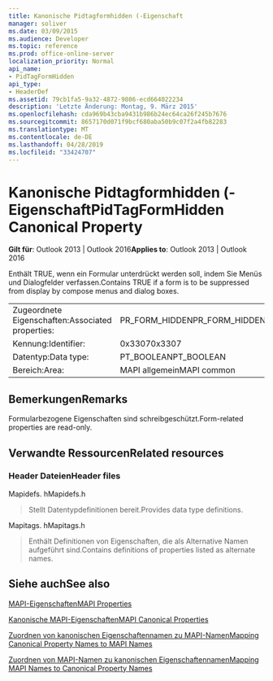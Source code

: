 ```yaml
---
title: Kanonische Pidtagformhidden (-Eigenschaft
manager: soliver
ms.date: 03/09/2015
ms.audience: Developer
ms.topic: reference
ms.prod: office-online-server
localization_priority: Normal
api_name:
- PidTagFormHidden
api_type:
- HeaderDef
ms.assetid: 79cb1fa5-9a32-4872-9806-ecd664022234
description: 'Letzte Änderung: Montag, 9. März 2015'
ms.openlocfilehash: cda969b43cba9431b986b24ec64ca26f245b7676
ms.sourcegitcommit: 8657170d071f9bcf680aba50b9c07f2a4fb82283
ms.translationtype: MT
ms.contentlocale: de-DE
ms.lasthandoff: 04/28/2019
ms.locfileid: "33424707"
---
```

# <a name="pidtagformhidden-canonical-property"></a><span data-ttu-id="f8545-103">Kanonische Pidtagformhidden (-Eigenschaft</span><span class="sxs-lookup"><span data-stu-id="f8545-103">PidTagFormHidden Canonical Property</span></span>

  
  
<span data-ttu-id="f8545-104">**Gilt für**: Outlook 2013 | Outlook 2016</span><span class="sxs-lookup"><span data-stu-id="f8545-104">**Applies to**: Outlook 2013 | Outlook 2016</span></span> 
  
<span data-ttu-id="f8545-105">Enthält TRUE, wenn ein Formular unterdrückt werden soll, indem Sie Menüs und Dialogfelder verfassen.</span><span class="sxs-lookup"><span data-stu-id="f8545-105">Contains TRUE if a form is to be suppressed from display by compose menus and dialog boxes.</span></span> 
  
|||
|:-----|:-----|
|<span data-ttu-id="f8545-106">Zugeordnete Eigenschaften:</span><span class="sxs-lookup"><span data-stu-id="f8545-106">Associated properties:</span></span>  <br/> |<span data-ttu-id="f8545-107">PR_FORM_HIDDEN</span><span class="sxs-lookup"><span data-stu-id="f8545-107">PR_FORM_HIDDEN</span></span>  <br/> |
|<span data-ttu-id="f8545-108">Kennung:</span><span class="sxs-lookup"><span data-stu-id="f8545-108">Identifier:</span></span>  <br/> |<span data-ttu-id="f8545-109">0x3307</span><span class="sxs-lookup"><span data-stu-id="f8545-109">0x3307</span></span>  <br/> |
|<span data-ttu-id="f8545-110">Datentyp:</span><span class="sxs-lookup"><span data-stu-id="f8545-110">Data type:</span></span>  <br/> |<span data-ttu-id="f8545-111">PT_BOOLEAN</span><span class="sxs-lookup"><span data-stu-id="f8545-111">PT_BOOLEAN</span></span>  <br/> |
|<span data-ttu-id="f8545-112">Bereich:</span><span class="sxs-lookup"><span data-stu-id="f8545-112">Area:</span></span>  <br/> |<span data-ttu-id="f8545-113">MAPI allgemein</span><span class="sxs-lookup"><span data-stu-id="f8545-113">MAPI common</span></span>  <br/> |
   
## <a name="remarks"></a><span data-ttu-id="f8545-114">Bemerkungen</span><span class="sxs-lookup"><span data-stu-id="f8545-114">Remarks</span></span>

<span data-ttu-id="f8545-115">Formularbezogene Eigenschaften sind schreibgeschützt.</span><span class="sxs-lookup"><span data-stu-id="f8545-115">Form-related properties are read-only.</span></span> 
  
## <a name="related-resources"></a><span data-ttu-id="f8545-116">Verwandte Ressourcen</span><span class="sxs-lookup"><span data-stu-id="f8545-116">Related resources</span></span>

### <a name="header-files"></a><span data-ttu-id="f8545-117">Header Dateien</span><span class="sxs-lookup"><span data-stu-id="f8545-117">Header files</span></span>

<span data-ttu-id="f8545-118">Mapidefs. h</span><span class="sxs-lookup"><span data-stu-id="f8545-118">Mapidefs.h</span></span>
  
> <span data-ttu-id="f8545-119">Stellt Datentypdefinitionen bereit.</span><span class="sxs-lookup"><span data-stu-id="f8545-119">Provides data type definitions.</span></span>
    
<span data-ttu-id="f8545-120">Mapitags. h</span><span class="sxs-lookup"><span data-stu-id="f8545-120">Mapitags.h</span></span>
  
> <span data-ttu-id="f8545-121">Enthält Definitionen von Eigenschaften, die als Alternative Namen aufgeführt sind.</span><span class="sxs-lookup"><span data-stu-id="f8545-121">Contains definitions of properties listed as alternate names.</span></span>
    
## <a name="see-also"></a><span data-ttu-id="f8545-122">Siehe auch</span><span class="sxs-lookup"><span data-stu-id="f8545-122">See also</span></span>



[<span data-ttu-id="f8545-123">MAPI-Eigenschaften</span><span class="sxs-lookup"><span data-stu-id="f8545-123">MAPI Properties</span></span>](mapi-properties.md)
  
[<span data-ttu-id="f8545-124">Kanonische MAPI-Eigenschaften</span><span class="sxs-lookup"><span data-stu-id="f8545-124">MAPI Canonical Properties</span></span>](mapi-canonical-properties.md)
  
[<span data-ttu-id="f8545-125">Zuordnen von kanonischen Eigenschaftennamen zu MAPI-Namen</span><span class="sxs-lookup"><span data-stu-id="f8545-125">Mapping Canonical Property Names to MAPI Names</span></span>](mapping-canonical-property-names-to-mapi-names.md)
  
[<span data-ttu-id="f8545-126">Zuordnen von MAPI-Namen zu kanonischen Eigenschaftennamen</span><span class="sxs-lookup"><span data-stu-id="f8545-126">Mapping MAPI Names to Canonical Property Names</span></span>](mapping-mapi-names-to-canonical-property-names.md)


